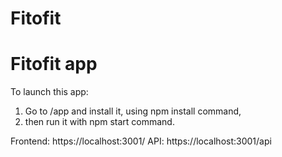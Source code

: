# Fitofit
<h1>Fitofit app</h1>

To launch this app:
  1. Go to /app and install it, using npm install command,
  2. then run it with npm start command.

Frontend: https://localhost:3001/
API: https://localhost:3001/api
